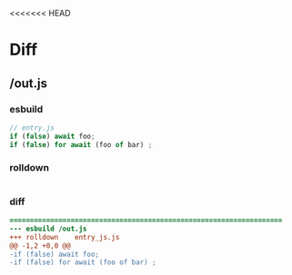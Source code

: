 <<<<<<< HEAD
# Diff
## /out.js
### esbuild
```js
// entry.js
if (false) await foo;
if (false) for await (foo of bar) ;
```
### rolldown
```js


```
### diff
```diff
===================================================================
--- esbuild	/out.js
+++ rolldown	entry_js.js
@@ -1,2 +0,0 @@
-if (false) await foo;
-if (false) for await (foo of bar) ;

```